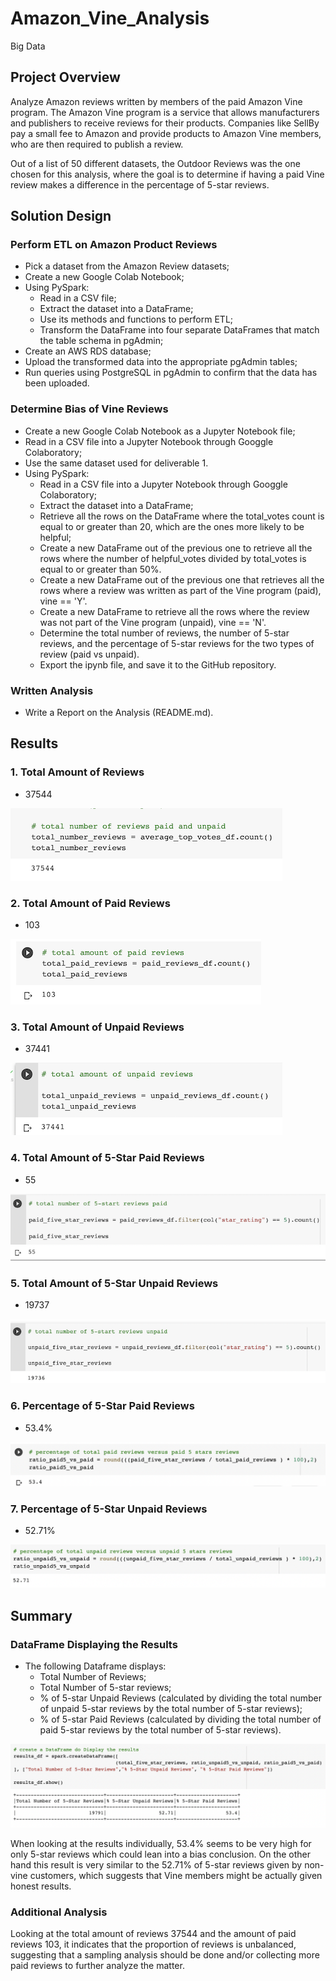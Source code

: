# Amazon_Vine_Analysis
Big Data


## **Project Overview**


Analyze Amazon reviews written by members of the paid Amazon Vine program. The Amazon Vine program is a service that allows manufacturers and publishers to receive reviews for their products. Companies like SellBy pay a small fee to Amazon and provide products to Amazon Vine members, who are then required to publish a review.

Out of a list of 50 different datasets, the Outdoor Reviews was the one chosen for this analysis, where the goal is to determine if having a paid Vine review makes a difference in the percentage of 5-star reviews.



## **Solution Design**

### **Perform ETL on Amazon Product Reviews**

- Pick a dataset from the Amazon Review datasets;
- Create a new Google Colab Notebook;
- Using PySpark:
    - Read in a CSV file;
    - Extract the dataset into a DataFrame;
    - Use its methods and functions to perform ETL;
    - Transform the DataFrame into four separate DataFrames that match the table schema in pgAdmin;
- Create an AWS RDS database;
- Upload the transformed data into the appropriate pgAdmin tables; 
- Run queries using PostgreSQL in pgAdmin to confirm that the data has been uploaded.

### **Determine Bias of Vine Reviews**

- Create a new Google Colab Notebook as a Jupyter Notebook file;
- Read in a CSV file into a Jupyter Notebook through Googgle Colaboratory;
- Use the same dataset used for deliverable 1.
- Using PySpark:
    - Read in a CSV file into a Jupyter Notebook through Googgle Colaboratory;
    - Extract the dataset into a DataFrame;
    - Retrieve all the rows on the DataFrame where the total_votes count is equal to or greater than 20, which are the ones more likely to be helpful;
    - Create a new DataFrame out of the previous one to retrieve all the rows where the number of helpful_votes divided by total_votes is equal to or greater than 50%.
    - Create a new DataFrame out of the previous one that retrieves all the rows where a review was written as part of the Vine program (paid), vine == 'Y'.
    - Create a new DataFrame to retrieve all the rows where the review was not part of the Vine program (unpaid), vine == 'N'.
    - Determine the total number of reviews, the number of 5-star reviews, and the percentage of 5-star reviews for the two types of review (paid vs unpaid).
    - Export the ipynb file, and save it to the GitHub repository.

### **Written Analysis**

- Write a Report on the Analysis (README.md).


## **Results**

### **1. Total Amount of Reviews**

- 37544

![total_reviews](./resources/total_reviews.png)


### **2. Total Amount of Paid Reviews**

- 103

![total_paid_reviews](./resources/total_paid_reviews.png)


### **3. Total Amount of Unpaid Reviews**

- 37441

![total_unpaid_reviews](./resources/total_unpaid_reviews.png)


### **4. Total Amount of 5-Star Paid Reviews**

- 55

![paid_five_stars_reviews](./resources/paid_five_stars_reviews.png)

### **5. Total Amount of 5-Star Unpaid Reviews**

- 19737

![unpaid_five_stars_reviews](./resources/unpaid_five_star_reviews.png)

### **6. Percentage of 5-Star Paid Reviews**

- 53.4%

![percentage_five_stars_paid](./resources/percentage_five_stars_paid.png)

### **7. Percentage of 5-Star Unpaid Reviews**

- 52.71%

![percentage_five_stars_unpaid](./resources/percentage_five_stars_unpaid.png)


## **Summary**

### **DataFrame Displaying the Results**

- The following Dataframe displays:
    - Total Number of Reviews;
    - Total Number of 5-star reviews;
    - % of 5-star Unpaid Reviews (calculated by dividing the total number of unpaid 5-star reviews by the total number of 5-star reviews);
    - % of 5-star Paid Reviews (calculated by dividing the total number of paid 5-star reviews by the total number of 5-star reviews).



![results_df](./resources/results_df.png)


When looking at the results individually, 53.4% seems to be very high for only 5-star reviews which could lean into a bias conclusion. On the other hand this result is very similar to the 52.71% of 5-star reviews given by non-vine customers, which suggests that Vine members might be actually given honest results.


### **Additional Analysis**

Looking at the total amount of reviews 37544 and the amount of paid reviews 103, it indicates that the proportion of reviews is unbalanced, suggesting that a sampling analysis should be done and/or collecting more paid reviews to further analyze the matter.
